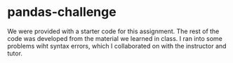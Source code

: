 # pandas-challenge
We were provided with a starter code for this assignment. The rest of the code was developed from the material we learned in class.
I ran into some problems wiht syntax errors, which I collaborated on with the instructor and tutor. 